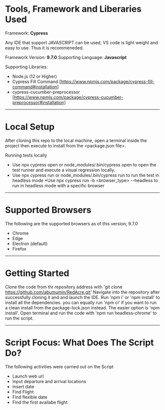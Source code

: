 # Tools, Framework and Liberaries Used

Framework: **Cypress** 

Any IDE that support JAVASCRIPT can be used, VS code is light weight and easy to use. Thus it is recommeneded.

Framework Version: **9.7.0**
Supporting Language: **Javascript**

Supporting Libraries: 
* Node.js (12 or Higher) 
* Cypress Fill Command [https://www.npmjs.com/package/cypress-fill-command#installation]
* cypress-cucumber-preprocessor [https://www.npmjs.com/package/cypress-cucumber-preprocessor#installation]
****
# Local Setup

After cloning this repo to the local machine, open a terminal inside the project then execute to install from the <package.json file>.

Running tests locally

* Use npx cypress open or node_modules/.bin/cypress open to open the test runner and execute a visual regression locally. 
* Use npx cypress run or node_modules/.bin/cypress run to run the test in headless mode *Use npx cypress run -b <browser_type> --headless to run in headless mode with a specific browser

****

# Supported Browsers

The following are the supported browsers as of this version; 9.7.0

* Chrome
* Edge 
* Electron (default) 
* Firefox
****

# Getting Started

Clone the code from thr repository address with 'git clone https://github.com/abumumin/RedAcre.git'
Navigate into the repository after successfully cloning it and and launch the IDE.
Run 'npm i' or 'npm install' to install all the dependencies. you can equally run 'npm ci' if you want to run a clean install from the package-lock.json instead. The easier option is 'npm install'.
Open terminal and run the code with 'npm run headless-chrome' to run the script.
****

# Script Focus: What Does The Script Do?

The following activities were carried out on the Script

* Launch web url 
* Input departure and arrival locations
* Insert date
* Find Flight
* Find flexible date
* Find the first availabe flight